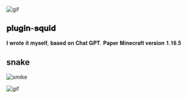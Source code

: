![gif](https://i.imgur.com/mqfMJfV.gif)

## 𝐩𝐥𝐮𝐠𝐢𝐧-𝐬𝐪𝐮𝐢𝐝

𝐈 𝐰𝐫𝐨𝐭𝐞 𝐢𝐭 𝐦𝐲𝐬𝐞𝐥𝐟, 𝐛𝐚𝐬𝐞𝐝 𝐨𝐧 𝐂𝐡𝐚𝐭 𝐆𝐏𝐓. 
𝐏𝐚𝐩𝐞𝐫 𝐌𝐢𝐧𝐞𝐜𝐫𝐚𝐟𝐭 𝐯𝐞𝐫𝐬𝐢𝐨𝐧 𝟏.𝟏𝟔.𝟓

## snake

![smike](https://i.imgur.com/1VXLhqB.gif)



![gif](https://i.imgur.com/mqfMJfV.gif)
